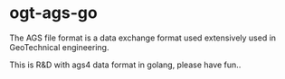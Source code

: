 ogt-ags-go
===================

The AGS file format is a data exchange format
used extensively used in GeoTechnical engineering.

This is R&D with ags4 data format
in golang, please have fun..

